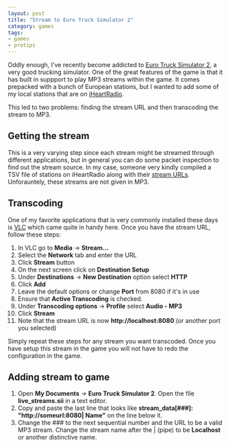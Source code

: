 ```yaml
---
layout: post
title: "Stream to Euro Truck Simulator 2"
category: games
tags: 
- games
- protips
---
```


Oddly enough, I've recently become addicted to [Euro Truck Simulator 2](http://www.eurotrucksimulator2.com/),
a very good trucking simulator. One of the great features of the game is that it has built in 
suppport to play MP3 streams within the game. It comes prepacked with a bunch of European stations,
but I wanted to add some of my local stations that are on [iHeartRadio](http://www.iheart.com/).

This led to two problems: finding the stream URL and then transcoding the stream to MP3.

## Getting the stream

This is a very varying step since each stream might be streamed through different applications, but 
in general you can do some packet inspection to find out the stream source. In my case, someone very
kindly compiled a TSV file of stations on iHeartRadio along with their 
[stream URLs](http://pastebin.com/YYamKGgr). Unforauntely, these streams are not given in MP3.

## Transcoding

One of my favorite applications that is very commonly installed these days is 
[VLC](http://www.videolan.org/) which came quite in handy here. Once you have the stream URL, follow
these steps:

1. In VLC go to **Media** -> **Stream...**
2. Select the **Network** tab and enter the URL
3. Click **Stream** button
4. On the next screen click on **Destination Setup**
5. Under **Destinations** -> **New Destination** option select **HTTP**
6. Click **Add**
7. Leave the default options or change **Port** from 8080 if it's in use
8. Ensure that **Active Transcoding** is checked.
9. Under **Transcoding options** -> **Profile** select **Audio - MP3**
10. Click **Stream**
11. Note that the stream URL is now **http://localhost:8080** (or another port you selected)

Simply repeat these steps for any stream you want transcoded. Once you have setup this stream in
the game you will not have to redo the configuration in the game.

## Adding stream to game

1. Open **My Documents** -> **Euro Truck Simulator 2**. Open the file **live_streams.sii** in a
text editor.
2. Copy and paste the last line that looks like **stream_data[###]: "http://someurl:8080| Name"**
on the line below it.
3. Change the ### to the next sequential number and the URL to be a valid MP3 stream.
Change the stream name after the | (pipe) to be **Localhost** or another distinctive name.
